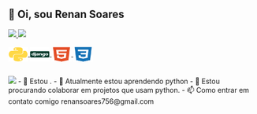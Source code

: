 

 
## 👋 Oi, sou Renan Soares
<div>
 <a href="https://github.com/renandev21">
  <img height="180em" src="https://github-readme-stats.vercel.app/api?username=renandev21&show_icons=true&theme=dracula&include_all_commits=true&count_private=true"/>
  <img height="180em" src="https://github-readme-stats.vercel.app/api/top-langs/?username=renandev21&layout=compact&langs_count=16&theme=dracula"/>
<div>
<div style="display: inline_block"><br>
 <img align="center" alt-"Renan-Py" height="30" width="40" src="https://raw.githubusercontent.com/devicons/devicon/master/icons/python/python-plain.svg">
 <img align="center" alt="Renan-Dj" height="30" width="40" src="https://raw.githubusercontent.com/devicons/devicon/master/icons/django/django-plain.svg">
 <img align="center" alt="Renan-HTML" height="30" width="40" src="https://raw.githubusercontent.com/devicons/devicon/master/icons/html5/html5-plain.svg">
 <img align="center" alt="Renan-CSS" height="30" width="40" src="https://raw.githubusercontent.com/devicons/devicon/master/icons/css3/css3-plain.svg">
</div>
 
##
<div>
 <a href="mailto: renansoares756@mail.com"><img src="https://img.shields.io/badge/-Gmail-%23EA4335?style=for-the-badge&logo=gmail&coloColo=white" target="_blank"></a>
- 👀 Estou .
- 🌱 Atualmente estou aprendendo python
- 💞️ Estou procurando colaborar em projetos que usam python.
- 📫 Como entrar em contato comigo renansoares756@gmail.com
